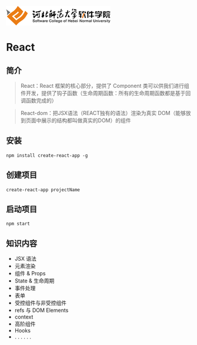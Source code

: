 ![](logo.png)
# **React**
## 简介
> React：React 框架的核心部分，提供了 Component 类可以供我们进行组件开发，提供了钩子函数（生命周期函数：所有的生命周期函数都是基于回调函数完成的）

> React-dom：把JSX语法（REACT独有的语法）渲染为真实 DOM（能够放到页面中展示的结构都叫做真实的DOM）的组件


## 安装
```
npm install create-react-app -g
```
## 创建项目
```
create-react-app projectName
```
## 启动项目
```
npm start
```
## 知识内容
+ JSX 语法
+ 元素渲染
+ 组件 & Props
+ State & 生命周期
+ 事件处理
+ 表单
+ 受控组件与非受控组件
+ refs 与 DOM Elements
+ context
+ 高阶组件
+ Hooks
+ . . . . . .